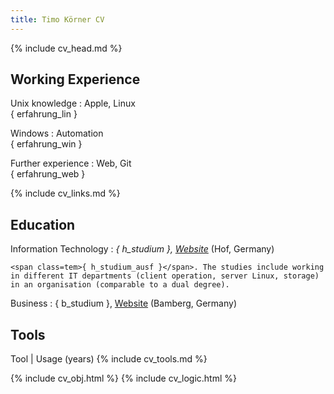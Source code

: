 ```yaml
---
title: Timo Körner CV
---
```


{% include cv_head.md %}

Working Experience
--------------------
Unix knowledge
:   Apple, Linux  
    <span class=tem>{ erfahrung_lin }</span>

Windows
:   Automation  
    <span class=tem>{ erfahrung_win }</span>


Further experience
:   Web, Git  
    <span class=tem>{ erfahrung_web }</span>

     
{% include cv_links.md %}


Education
----------

Information Technology
:   *<span class=tem>{ h_studium }</span>, [Website](https://www.verwaltungsinformatiker.de)*
    (Hof, Germany)

    <span class=tem>{ h_studium_ausf }</span>. The studies include working in different IT departments (client operation, server Linux, storage) in an organisation (comparable to a dual degree).

Business
:   <span class=tem>{ b_studium }</span>, [Website](https://www.uni-bamberg.de) (Bamberg, Germany)


Tools
--------------------

Tool | Usage (years)
{% include cv_tools.md %}


{% include cv_obj.html %}
{% include cv_logic.html %}
